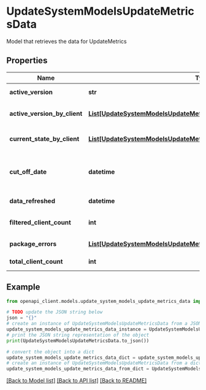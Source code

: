 # UpdateSystemModelsUpdateMetricsData

Model that retrieves the data for UpdateMetrics

## Properties

Name | Type | Description | Notes
------------ | ------------- | ------------- | -------------
**active_version** | **str** | Active version (bundle number) of update type. | [optional] 
**active_version_by_client** | [**List[UpdateSystemModelsUpdateMetricsDataActiveVersionByClientRecord]**](UpdateSystemModelsUpdateMetricsDataActiveVersionByClientRecord.md) | Generic collection that is of type ActiveVersionByClientRecord | [optional] 
**current_state_by_client** | [**List[UpdateSystemModelsUpdateMetricsDataCurrentStateByClientRecord]**](UpdateSystemModelsUpdateMetricsDataCurrentStateByClientRecord.md) | Generic collection that is of type CurrentStateByClientRecord | [optional] 
**cut_off_date** | **datetime** | Date that has been configured to only show the most recent clients with a cut off date. (Ex. year from current date) | [optional] 
**data_refreshed** | **datetime** | Data was refreshed at this time. | [optional] 
**filtered_client_count** | **int** | Sum of clients represented              Filtered by updateType and lastCheckedInDate | [optional] 
**package_errors** | [**List[UpdateSystemModelsUpdateMetricsDataPackageErrorsRecord]**](UpdateSystemModelsUpdateMetricsDataPackageErrorsRecord.md) | Generic collection that is of type PackageErrorsRecord | [optional] 
**total_client_count** | **int** | Total clients we have ever serviced | [optional] 

## Example

```python
from openapi_client.models.update_system_models_update_metrics_data import UpdateSystemModelsUpdateMetricsData

# TODO update the JSON string below
json = "{}"
# create an instance of UpdateSystemModelsUpdateMetricsData from a JSON string
update_system_models_update_metrics_data_instance = UpdateSystemModelsUpdateMetricsData.from_json(json)
# print the JSON string representation of the object
print(UpdateSystemModelsUpdateMetricsData.to_json())

# convert the object into a dict
update_system_models_update_metrics_data_dict = update_system_models_update_metrics_data_instance.to_dict()
# create an instance of UpdateSystemModelsUpdateMetricsData from a dict
update_system_models_update_metrics_data_from_dict = UpdateSystemModelsUpdateMetricsData.from_dict(update_system_models_update_metrics_data_dict)
```
[[Back to Model list]](../README.md#documentation-for-models) [[Back to API list]](../README.md#documentation-for-api-endpoints) [[Back to README]](../README.md)


